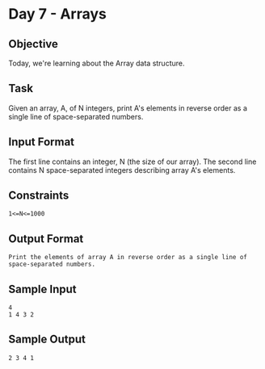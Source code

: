 # Day 7 - Arrays

## Objective 
Today, we're learning about the Array data structure.

## Task 
Given an array, A, of N integers, print A's elements in reverse order as a single line of space-separated numbers.

## Input Format

The first line contains an integer, N (the size of our array). 
The second line contains N space-separated integers describing array A's elements.

## Constraints
```
1<=N<=1000
```

## Output Format
```
Print the elements of array A in reverse order as a single line of space-separated numbers.
```

## Sample Input
```
4
1 4 3 2
```

## Sample Output
```
2 3 4 1 
```